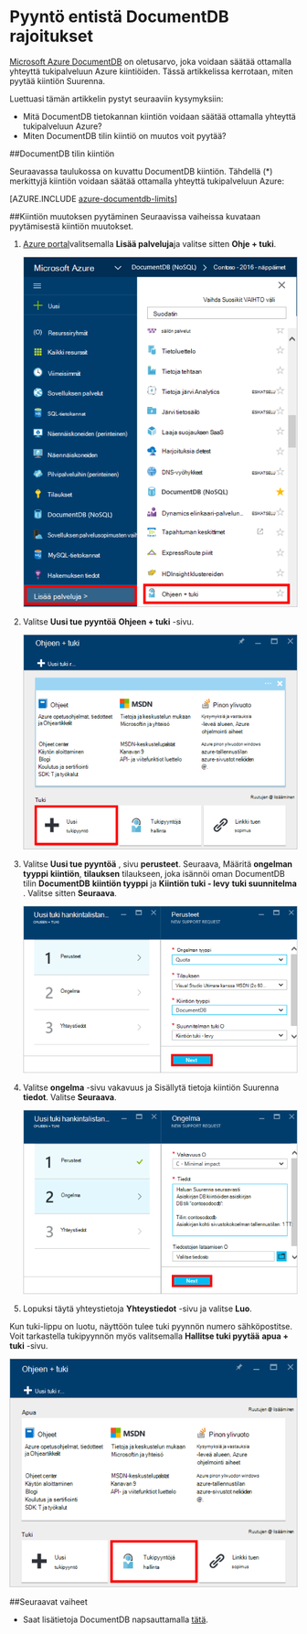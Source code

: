 <properties
    pageTitle="Pyyntö entistä DocumentDB tilin kiintiön | Microsoft Azure"
    description="Lue, miten pyytää DocumentDB tietokannan kiintiöitä, kuten asiakirjojen säilyttäminen ja siirtonopeuden kokoelman muutos."
    services="documentdb"
    authors="AndrewHoh"
    manager="jhubbard"
    editor="monicar"
    documentationCenter=""/>

<tags
    ms.service="documentdb"
    ms.workload="data-services"
    ms.tgt_pltfrm="na"
    ms.devlang="na"
    ms.topic="article"
    ms.date="08/25/2016"
    ms.author="anhoh"/>

# <a name="request-increased-documentdb-account-limits"></a>Pyyntö entistä DocumentDB rajoitukset

[Microsoft Azure DocumentDB](https://azure.microsoft.com/services/documentdb/) on oletusarvo, joka voidaan säätää ottamalla yhteyttä tukipalveluun Azure kiintiöiden.  Tässä artikkelissa kerrotaan, miten pyytää kiintiön Suurenna.

Luettuasi tämän artikkelin pystyt seuraaviin kysymyksiin:  

-   Mitä DocumentDB tietokannan kiintiön voidaan säätää ottamalla yhteyttä tukipalveluun Azure?
-   Miten DocumentDB tilin kiintiö on muutos voit pyytää?

##<a id="Quotas"></a>DocumentDB tilin kiintiön

Seuraavassa taulukossa on kuvattu DocumentDB kiintiön. Tähdellä (*) merkittyjä kiintiön voidaan säätää ottamalla yhteyttä tukipalveluun Azure:

[AZURE.INCLUDE [azure-documentdb-limits](../../includes/azure-documentdb-limits.md)]


##<a id="RequestQuotaIncrease"></a>Kiintiön muutoksen pyytäminen
Seuraavissa vaiheissa kuvataan pyytämisestä kiintiön muutokset.

1. [Azure portal](https://portal.azure.com)valitsemalla **Lisää palveluja**ja valitse sitten **Ohje + tuki**.

    ![Näyttökuva avaamista Ohje ja tuki](media/documentdb-increase-limits/helpsupport.png)

2. Valitse **Uusi tue pyyntöä** **Ohjeen + tuki** -sivu.

    ![Näyttökuva tuki lippu luominen](media/documentdb-increase-limits/getsupport.png)

3. Valitse **Uusi tue pyyntöä** , sivu **perusteet**. Seuraava, Määritä **ongelman tyyppi** **kiintiön**, **tilauksen** tilaukseen, joka isännöi oman DocumentDB tilin **DocumentDB** **kiintiön tyyppi** ja **Kiintiön tuki - levy** **tuki suunnitelma** . Valitse sitten **Seuraava**.

    ![Näyttökuva tuki lipun pyynnön tyyppi](media/documentdb-increase-limits/supportrequest1.png)

4. Valitse **ongelma** -sivu vakavuus ja Sisällytä tietoja kiintiön Suurenna **tiedot**. Valitse **Seuraava**.

    ![Näyttökuva tuki lipun tilauksen valitsin](media/documentdb-increase-limits/supportrequest2.png)

5. Lopuksi täytä yhteystietoja **Yhteystiedot** -sivu ja valitse **Luo**.

Kun tuki-lippu on luotu, näyttöön tulee tuki pyynnön numero sähköpostitse.  Voit tarkastella tukipyynnön myös valitsemalla **Hallitse tuki pyytää** **apua + tuki** -sivu.

![Näyttökuva tuki pyytää sivu](media/documentdb-increase-limits/supportrequest4.png)


##<a name="NextSteps"></a>Seuraavat vaiheet
- Saat lisätietoja DocumentDB napsauttamalla [tätä](http://azure.com/docdb).
